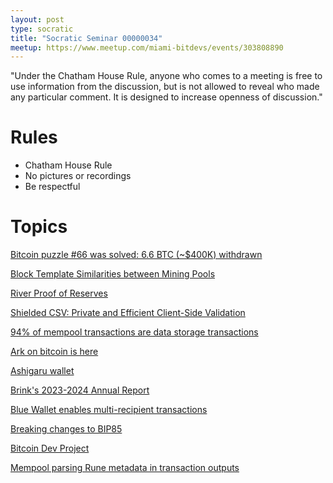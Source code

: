 ```yaml
---
layout: post
type: socratic
title: "Socratic Seminar 00000034"
meetup: https://www.meetup.com/miami-bitdevs/events/303808890
---
```


"Under the Chatham House Rule, anyone who comes to a meeting is free to use information from the discussion, but is not allowed to reveal who made any particular comment. It is designed to increase openness of discussion."

# Rules 
- Chatham House Rule
- No pictures or recordings
- Be respectful

# Topics

[Bitcoin puzzle #66 was solved: 6.6 BTC (~$400K) withdrawn](https://news.ycombinator.com/item?id=41547395)

[Block Template Similarities between Mining Pools](https://b0tc.me/observations/12-template-similarity/)

[River Proof of Reserves](https://blog.river.com/river-proof-of-reserves/)

[Shielded CSV: Private and Efficient Client-Side Validation](https://github.com/ShieldedCSV/ShieldedCSV/)

[94% of mempool transactions are data storage transactions](https://x.com/SteveSimple/status/1837544142575927766)

[Ark on bitcoin is here](https://blog.second.tech/ark-on-bitcoin-is-here/)

[Ashigaru wallet](https://ashigaru.rs/)

[Brink's 2023-2024 Annual Report](https://brink.dev/blog/2024/09/25/2023-annual-report/)

[Blue Wallet enables multi-recipient transactions](https://twitter.com/bluewalletio/status/1840461693585170859?s=46)

[Breaking changes to BIP85](https://xcancel.com/nvk/status/1842307929677893882)

[Bitcoin Dev Project](https://bitcoindevs.xyz/)

[Mempool parsing Rune metadata in transaction outputs](https://twitter.com/dogbtc/status/1844427915196498377?s=46)